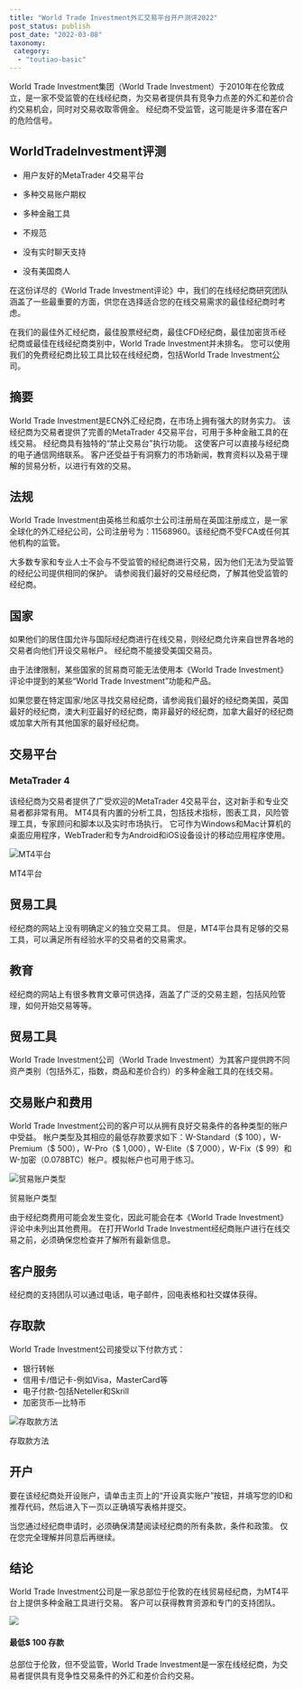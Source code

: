 ```yaml
---
title: "World Trade Investment外汇交易平台开户测评2022"
post_status: publish
post_date: "2022-03-08"
taxonomy:
 category: 
  - "toutiao-basic"
---
```


World Trade Investment集团（World Trade Investment）于2010年在伦敦成立，是一家不受监管的在线经纪商，为交易者提供具有竞争力点差的外汇和差价合约交易机会，同时对交易收取零佣金。 经纪商不受监管，这可能是许多潜在客户的危险信号。

## WorldTradeInvestment评测

- 用户友好的MetaTrader 4交易平台
    
- 多种交易账户期权
    
- 多种金融工具
    
- 不规范
    
- 没有实时聊天支持
    
- 没有美国商人
    

在这份详尽的《World Trade Investment评论》中，我们的在线经纪商研究团队涵盖了一些最重要的方面，供您在选择适合您的在线交易需求的最佳经纪商时考虑。

在我们的最佳外汇经纪商，最佳股票经纪商，最佳CFD经纪商，最佳加密货币经纪商或最佳在线经纪商类别中，World Trade Investment并未排名。 您可以使用我们的免费经纪商比较工具比较在线经纪商，包括World Trade Investment公司。

## 摘要

World Trade Investment是ECN外汇经纪商，在市场上拥有强大的财务实力。 该经纪商为交易者提供了完善的MetaTrader 4交易平台，可用于多种金融工具的在线交易。 经纪商具有独特的“禁止交易台”执行功能。 这使客户可以直接与经纪商的电子通信网络联系。 客户还受益于有洞察力的市场新闻，教育资料以及易于理解的贸易分析，以进行有效的交易。

## 法规

World Trade Investment由英格兰和威尔士公司注册局在英国注册成立，是一家全球化的外汇经纪公司，公司注册号为：11568960。该经纪商不受FCA或任何其他机构的监管。

大多数专家和专业人士不会与不受监管的经纪商进行交易，因为他们无法为受监管的经纪公司提供相同的保护。 请参阅我们最好的交易经纪商，了解其他受监管的经纪商。

## 国家

如果他们的居住国允许与国际经纪商进行在线交易，则经纪商允许来自世界各地的交易者向他们开设交易帐户。 经纪商不能接受美国交易员。

由于法律限制，某些国家的贸易商可能无法使用本《World Trade Investment》评论中提到的某些“World Trade Investment”功能和产品。

如果您要在特定国家/地区寻找交易经纪商，请参阅我们最好的经纪商美国，英国最好的经纪商，澳大利亚最好的经纪商，南非最好的经纪商，加拿大最好的经纪商或加拿大所有其他国家的最好经纪商。

## 交易平台

### MetaTrader 4

该经纪商为交易者提供了广受欢迎的MetaTrader 4交易平台，这对新手和专业交易者都非常有用。 MT4具有内置的分析工具，包括技术指标，图表工具，风险管理工具，专家顾问和脚本以及实时市场执行。 它可作为Windows和Mac计算机的桌面应用程序，WebTrader和专为Android和iOS设备设计的移动应用程序使用。

![MT4平台](https://cdn.fendou.la/funstoutiao/2020/11/World-Trade-Investment-MT4-Platform-1024x301.jpg "MT4平台")

MT4平台

## 贸易工具

经纪商的网站上没有明确定义的独立交易工具。 但是，MT4平台具有足够的交易工具，可以满足所有经验水平的交易者的交易需求。

## 教育

经纪商的网站上有很多教育文章可供选择，涵盖了广泛的交易主题，包括风险管理，如何开始交易等等。

## 贸易工具

World Trade Investment公司（World Trade Investment）为其客户提供跨不同资产类别（包括外汇，指数，商品和差价合约）的多种金融工具的在线交易。

## 交易账户和费用

World Trade Investment公司的客户可以从拥有良好交易条件的各种类型的账户中受益。 帐户类型及其相应的最低存款要求如下：W-Standard（$ 100），W-Premium（$ 500），W-Pro（$ 1,000），W-Elite（$ 7,000），W-Fix（$ 99）和W-加密（0.078BTC）帐户。模拟帐户也可用于练习。

![贸易账户类型](https://cdn.fendou.la/funstoutiao/2020/11/World-Trade-Investment-Account-Types-1024x238.jpg "贸易账户类型")

贸易账户类型

由于经纪商费用可能会发生变化，因此可能会在本《World Trade Investment》评论中未列出其他费用。 在打开World Trade Investment经纪商账户进行在线交易之前，必须确保您检查并了解所有最新信息。

## 客户服务

经纪商的支持团队可以通过电话，电子邮件，回电表格和社交媒体获得。

## 存取款

World Trade Investment公司接受以下付款方式：

- 银行转帐
- 信用卡/借记卡-例如Visa，MasterCard等
- 电子付款-包括Neteller和Skrill
- 加密货币—比特币

![存取款方法](https://cdn.fendou.la/funstoutiao/2020/11/World-Trade-Investment-Deposit-And-Withdrawal-Methods-1024x188.jpg "存取款方法")

存取款方法

## 开户

要在该经纪商处开设账户，请单击主页上的“开设真实账户”按钮，并填写您的ID和推荐代码，然后进入下一页以正确填写表格并提交。

当您通过经纪商申请时，必须确保清楚阅读经纪商的所有条款，条件和政策。 仅在您完全理解并同意后再继续。

## 结论

World Trade Investment公司是一家总部位于伦敦的在线贸易经纪商，为MT4平台上提供多种金融工具进行交易。 客户可以获得教育资源和专门的支持团队。

![](https://cdn.fendou.la/funstoutiao/2020/11/World-Trade-Investment-Logo.png)

#### 最低$ 100 存款

总部位于伦敦，但不受监管，World Trade Investment是一家在线经纪商，为交易者提供具有竞争性交易条件的外汇和差价合约交易。
